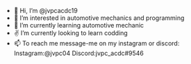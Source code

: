 - 👋 Hi, I’m @jvpcacdc19
- 👀 I’m interested in automotive mechanics and programming
- 🌱 I’m currently learning automotive mechanic
- ✌  I’m currently looking to learn codding
- 📫 To reach me message-me on my instagram or discord:
Instagram:@jvpc04
Discord:jvpc_acdc#9546
